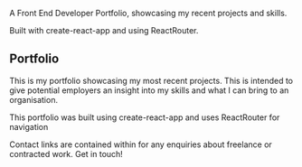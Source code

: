 A Front End Developer Portfolio, showcasing my recent projects and skills.

Built with create-react-app and using ReactRouter.


<h2>Portfolio</h2>

<p> This is my portfolio showcasing my most recent projects. This is intended to give potential employers an insight into my skills and what I can bring to an organisation.<p/>
  
<p>This portfolio was built using create-react-app and uses ReactRouter for navigation</p>

<p>Contact links are contained within for any enquiries about freelance or contracted work. Get in touch!</p>
